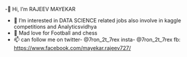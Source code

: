-👋 Hi, I’m RAJEEV MAYEKAR
- 👀 I’m interested in DATA SCIENCE related jobs also involve in kaggle competitions and Analyticsvidhya 
- 👀 Mad love for Football and chess 
- 📫 can follow me on
twitter- @7ron_2t_7rex 
insta- @7ron_2t_7rex
fb: https://www.facebook.com/mayekar.rajeev727/

